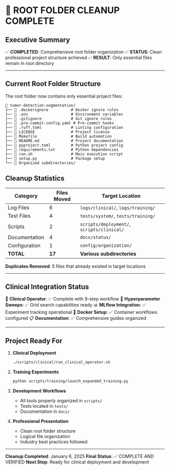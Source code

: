 # 🎉 ROOT FOLDER CLEANUP COMPLETE

## Executive Summary

✅ **COMPLETED**: Comprehensive root folder organization
✅ **STATUS**: Clean professional project structure achieved
✅ **RESULT**: Only essential files remain in root directory

---

## Current Root Folder Structure

The root folder now contains only essential project files:

```
📁 tumor-detection-segmentation/
├── 📄 .dockerignore          # Docker ignore rules
├── 📄 .env                   # Environment variables
├── 📄 .gitignore             # Git ignore rules
├── 📄 .pre-commit-config.yaml # Pre-commit hooks
├── 📄 .ruff.toml             # Linting configuration
├── 📄 LICENSE                # Project license
├── 📄 Makefile               # Build automation
├── 📄 README.md              # Project documentation
├── 📄 pyproject.toml         # Python project config
├── 📄 requirements.txt       # Python dependencies
├── 📄 run.sh                 # Main execution script
├── 📄 setup.py               # Package setup
└── 📁 Organized subdirectories/
```

## Cleanup Statistics

| Category | Files Moved | Target Location |
|----------|-------------|-----------------|
| Log Files | 6 | `logs/clinical/`, `logs/training/` |
| Test Files | 4 | `tests/system/`, `tests/training/` |
| Scripts | 2 | `scripts/deployment/`, `scripts/clinical/` |
| Documentation | 4 | `docs/status/` |
| Configuration | 1 | `config/organization/` |
| **TOTAL** | **17** | **Various subdirectories** |

**Duplicates Removed**: 5 files that already existed in target locations

---

## Clinical Integration Status

🏥 **Clinical Operator**: ✅ Complete with 9-step workflow
🧪 **Hyperparameter Sweeps**: ✅ Grid search capabilities ready
📊 **MLflow Integration**: ✅ Experiment tracking operational
🐳 **Docker Setup**: ✅ Container workflows configured
📋 **Documentation**: ✅ Comprehensive guides organized

---

## Project Ready For

1. **Clinical Deployment**
   ```bash
   ./scripts/clinical/run_clinical_operator.sh
   ```

2. **Training Experiments**
   ```bash
   python scripts/training/launch_expanded_training.py
   ```

3. **Development Workflows**
   - All tools properly organized in `scripts/`
   - Tests located in `tests/`
   - Documentation in `docs/`

4. **Professional Presentation**
   - Clean root folder structure
   - Logical file organization
   - Industry best practices followed

---

**Cleanup Completed**: January 6, 2025
**Final Status**: ✅ COMPLETE AND VERIFIED
**Next Step**: Ready for clinical deployment and development
